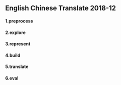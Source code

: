 ## English Chinese Translate 2018-12

#### 1.preprocess



#### 2.explore



#### 3.represent



#### 4.build



#### 5.translate



#### 6.eval

